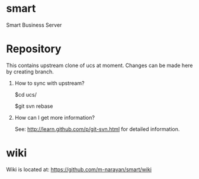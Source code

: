 smart
=====

Smart Business Server

Repository
==========

This contains upstream clone of ucs at moment. Changes can be made here by
creating branch.

1. How to sync with upstream?

   $cd ucs/

   $git svn rebase

2. How can I get more information?

   See: http://learn.github.com/p/git-svn.html for detailed information.

wiki
====

Wiki is located at: https://github.com/m-narayan/smart/wiki
